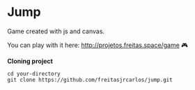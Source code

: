 # Jump

Game created with js and canvas.

You can play with it here: http://projetos.freitas.space/game 🎮


**Cloning project**
```
cd your-directory
git clone https://github.com/freitasjrcarlos/jump.git
```




